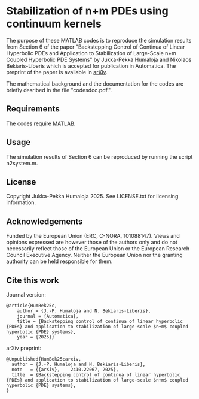 # Stabilization of n+m PDEs using continuum kernels

The purpose of these MATLAB codes is to reproduce the simulation results from Section 6 of the paper "Backstepping Control of Continua of Linear Hyperbolic PDEs and Application to Stabilization of Large-Scale n+m Coupled Hyperbolic PDE Systems" by Jukka-Pekka Humaloja and Nikolaos Bekiaris-Liberis which is accepted for publication in Automatica. The preprint of the paper is available in [arXiv](https://arxiv.org/abs/2410.22067).

The mathematical background and the documentation for the codes are briefly desribed in the file "codesdoc.pdf.".

## Requirements

The codes require MATLAB.

## Usage

The simulation results of Section 6 can be reproduced by running the script n2system.m.

## License

Copyright Jukka-Pekka Humaloja 2025. See LICENSE.txt for licensing information.

## Acknowledgements

Funded by the European Union (ERC, C-NORA, 101088147). Views and opinions expressed are however those of the authors only and do not necessarily reflect those of the European Union or the European Research Council Executive Agency. Neither the European Union nor the granting authority can be held responsible for them.

## Cite this work
Journal version:
```
@article{HumBek25c,
	author = {J.-P. Humaloja and N. Bekiaris-Liberis},
	journal = {Automatica},
	title = {Backstepping control of continua of linear hyperbolic {PDEs} and application to stabilization of large-scale $n+m$ coupled hyperbolic {PDE} systems},
	year = {2025}}
```
arXiv preprint:
```
@Unpublished{HumBek25carxiv,
  author = {J.-P. Humaloja and N. Bekiaris-Liberis},
  note   = {{arXiv}, 	2410.22067, 2025},
  title  = {Backstepping control of continua of linear hyperbolic {PDEs} and application to stabilization of large-scale $n+m$ coupled hyperbolic {PDE} systems},
}
